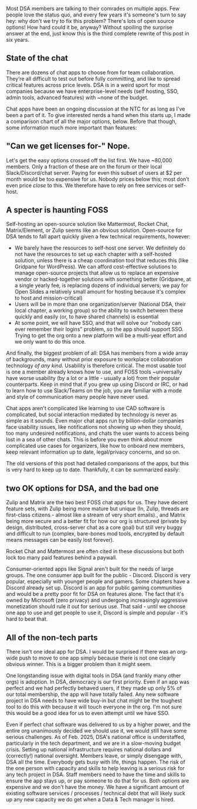 Most DSA members are talking to their comrades on multiple apps. Few people love the status quo, and every few years it's someone's turn to say hey: why don't we try to fix this problem? There's lots of open source options! How hard could it be, anyway? Without spoiling the surprise answer at the end, just know this is the third complete rewrite of this post in six years.

## State of the chat
There are dozens of chat apps to choose from for team collaboration. They’re all difficult to test out before fully committing, and like to spread critical features across price levels. DSA is in a weird sport for most companies because we have enterprise-level needs (self hosting, SSO, admin tools, advanced features) with ~none of the budget.

Chat apps have been an ongoing discussion at the NTC for as long as I've been a part of it. To give interested nerds a hand when this starts up, I made a comparison chart of all the major options, below. Before that though, some information much more important than features:

## "Can we get licenses for-" Nope.
Let's get the easy options crossed off the list first. We have ~80,000 members. Only a fraction of these are on the forum or their local Slack/Discord/chat server.  Paying for even this subset of users at $2 per month would be too expensive for us. Nobody prices below this; most don’t even price *close* to this. We therefore have to rely on free services or self-host.

## A specter is haunting FOSS
Self-hosting an open-source solution like Mattermost, Rocket Chat, Matrix/Element, or Zulip seems like an obvious solution. Open-source for DSA tends to fall apart quickly given a few technical requirements, however:
- We barely have the resources to self-host one server. We definitely do not have the resources to set up each chapter with a self-hosted solution, unless there is a cheap coordination tool that reduces this (like Gridpane for WordPress). We can afford cost-effective solutions to manage open-source projects that allow us to replace an expensive vendor or hacked-together solutions with something better (Gridpane, at a single yearly fee, is replacing dozens of individual servers; we pay for Open Slides a relatively small amount for hosting because it's complex to host and mission-critical)
- Users will be in more than one organization/server (National DSA, their local chapter, a working group) so the ability to switch between these quickly and easily (or, to have shared channels) is essential
- At some point, we will have SSO, and that will solve our "nobody can ever remember their logins" problem, so the app should support SSO. Trying to get the org onto a new platform will be a multi-year effort and we only want to do this once.

And finally, the biggest problem of all: DSA has members from a wide array of backgrounds, many without prior exposure to workplace collaboration technology *of any kind*. Usability is therefore critical. The most usable tool is one a member already knows how to use, and FOSS tools ~universally have worse usability (by a lot or a little - usually a lot) from their popular counterparts. Keep in mind that if you grew up using Discord or IRC, or had to learn how to use Slack/Teams on the job, you are familiar with a mode and style of communication many people have never used.

Chat apps aren't complicated like learning to use CAD software is complicated, but social interaction mediated by technology is never as simple as it sounds. Even major chat apps run by billion-dollar companies face usability issues, like notifications not showing up when they should, too many undesired notifications, and chats the user wants to access being lost in a sea of other chats. This is before you even think about more complicated use cases for organizers, like how to onboard new members, keep relevant information up to date, legal/privacy concerns, and so on.

The old versions of this post had detailed comparisons of the apps, but this is very hard to keep up to date. Thankfully, it can be summarized easily:

## two OK options for DSA, and the bad one
Zulip and Matrix are the two best FOSS chat apps for us. They have decent feature sets, with Zulip being more mature but unique (In, Zulip, threads are first-class citizens - almost like a stream of very short emails)., and Matrix being more secure and a better fit for how our org is structured (private by design, distributed, cross-server chat as a core goal) but still very buggy and difficult to run (complex, bare-bones mod tools, encrypted by default means messages can be easily lost forever).

Rocket Chat and Mattermost are often cited in these discussions but both lock too many paid features behind a paywall. 

Consumer-oriented apps like Signal aren't built for the needs of large groups. The one consumer app built for the public - Discord.  Discord is very popular, especially with younger people and gamers. Some chapters have a Discord already set up. Discord is an app for public gaming communities and would be a pretty poor fit for DSA on features alone. The fact that it's owned by Microsoft (zero privacy) and undergoing increasingly aggressive monetization should rule it out for serious use. That said - until we choose one app to use and get people to use it, Discord is simple and popular - it's hard to beat that.

## All of the non-tech parts

There isn't one ideal app for DSA. I would be surprised if there was an org-wide push to move to one app simply because there is not one clearly obvious winner. This is a bigger problem than it might seem. 

One longstanding issue with digital tools in DSA (and frankly many other orgs) is adoption. In DSA, democracy is our first priority. Even if an app was perfect and we had perfectly behaved users, if they made up only 5% of our total membership, the app will have totally failed. Any new software project in DSA needs to have wide buy-in but chat might be the toughest tool to do this with because it will touch everyone in the org. I'm not sure this would be a good idea for us to even attempt until we have SSO.

Even if perfect chat software was delivered to us by a higher power, and the entire org unanimously decided we should use it, we would still have some serious challenges. As of Feb. 2025, DSA's national office is understaffed, particularly in the tech department, and we are in a slow-moving budget crisis. Setting up national infrastructure requires national dollars and (correctly!) national oversight. Members leave, or simply disengage with, DSA all the time. Everybody gets busy with life, things happen. The risk of the one person with capacity and skills to help leaving is a serious risk for any tech project in DSA. Staff members need to have the time and skills to ensure the app stays up, or pay someone to do that for us. Both options are expensive and we don't have the money. We have a significant amount of existing software services / processes / technical debt that will likely suck up any new capacity we do get when a Data & Tech manager is hired. 